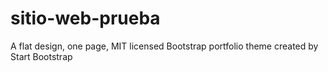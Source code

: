 # sitio-web-prueba
A flat design, one page, MIT licensed Bootstrap portfolio theme created by Start Bootstrap
